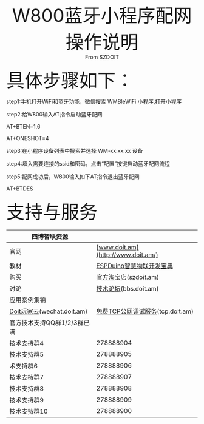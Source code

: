 <center><font size=10> W800蓝牙小程序配网操作说明 </center></font>
<center> From SZDOIT</center>

<font size=10>具体步骤如下：</font>

step1:手机打开WiFi和蓝牙功能，微信搜索 WMBleWiFi 小程序,打开小程序

step2:给W800输入AT指令启动蓝牙配网

AT+BTEN=1,6

AT+ONESHOT=4

step3:在小程序设备列表中搜索并选择 WM-xx:xx:xx 设备

step4:填入需要连接的ssid和密码，点击“配置”按键启动蓝牙配网流程

step5:配网成功后，W800输入如下AT指令退出蓝牙配网

AT+BTDES

<font size=10>支持与服务</font>

| 四博智联资源                                        |                                                              |
| --------------------------------------------------- | ------------------------------------------------------------ |
| 官网                                                | [www.doit.am](http://www.doit.am/)                           |
| 教材                                                | [ESPDuino智慧物联开发宝典](https://item.taobao.com/item.htm?spm=a1z10.3-c.w4002-7420449993.9.Bgp1Ll&id=520583000610) |
| 购买                                                | [官方淘宝店](https://szdoit.taobao.com/)(szdoit.am)          |
| 讨论                                                | [技术论坛](http://bbs.doit.am/forum.php)(bbs.doit.am)        |
| 应用案例集锦                                        |                                                              |
| [Doit玩家云](http://wechat.doit.am)(wechat.doit.am) | [免费TCP公网调试服务](http://tcp.doit.am)(tcp.doit.am)       |
| 官方技术支持QQ群1/2/3群已满                         |                                                              |
| 技术支持群4                                         | 278888904                                                    |
| 技术支持群5                                         | 278888905                                                    |
| 术支持群6                                           | 278888906                                                    |
| 技术支持群7                                         | 278888907                                                    |
| 技术支持群8                                         | 278888908                                                    |
| 技术支持群9                                         | 278888909                                                    |
| 技术支持群10                                        | 278888900                                                    |
